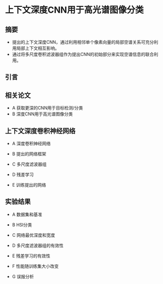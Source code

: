 # 上下文深度CNN用于高光谱图像分类 #
## 摘要 ##
- 提出的上下文深度CNN，通过利用相邻单个像素向量的局部空谱关系可充分利用局部上下文相互影响。
- 通过将多尺度卷积滤波器组作为提出CNN的初始部分来实现空谱信息的联合利用。
## 引言 ##

## 相关论文 ##
- A  获取更深的CNN用于目标检测/分类
- B 深度CNN用于高光谱图像分类

## 上下文深度卷积神经网络 ##
- A 深度卷积神经网络

- B 提出的网络框架

- C 多尺度滤波器组

- D 残差学习

- E 训练提出的网络

## 实验结果 ##
- A 数据集和基准

- B HSI分类

- C 网络最优深度和宽度

- D 多尺度滤波器组的有效性

- E 残差学习的有效性

- F 性能随训练集大小改变

- G 误报分析

